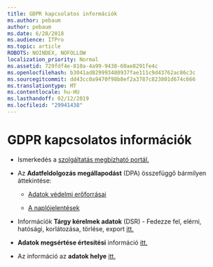 ```yaml
---
title: GDPR kapcsolatos információk
ms.author: pebaum
author: pebaum
ms.date: 6/28/2018
ms.audience: ITPro
ms.topic: article
ROBOTS: NOINDEX, NOFOLLOW
localization_priority: Normal
ms.assetid: 729fdf4e-810a-4a99-9438-60ae8291fe4c
ms.openlocfilehash: b3041ad829993480937fae111c9d43762ac86c3c
ms.sourcegitcommit: dd43cc0a9470f98b8ef2a3787c823801d674c666
ms.translationtype: MT
ms.contentlocale: hu-HU
ms.lasthandoff: 02/12/2019
ms.locfileid: "29941438"
---
```

# <a name="information-about-gdpr"></a>GDPR kapcsolatos információk

- Ismerkedés a [szolgáltatás megbízható portál.](https://servicetrust.microsoft.com/ViewPage/GDPRGetStarted)
    
- Az **Adatfeldolgozás megállapodást** (DPA) összefüggő bármilyen áttekintése: 
    
  - [Adatok védelmi erőforrásai](https://servicetrust.microsoft.com/ViewPage/TrustDocuments)
    
  - [A naplójelentések](https://servicetrust.microsoft.com/ViewPage/MSComplianceGuide)
    
- Információk **Tárgy kérelmek adatok** (DSR) - Fedezze fel, elérni, hatósági, korlátozása, törlése, export [itt.](https://docs.microsoft.com/microsoft-365/compliance/gdpr-dsr-office365)
    
- **Adatok megsértése értesítési** információ [itt.](https://servicetrust.microsoft.com/ViewPage/GDPRBreach)
    
- Az információ az **adatok helye** [itt.](https://products.office.com/where-is-your-data-located?ms.officeurl=datamaps&amp;geo=All#All)
    

